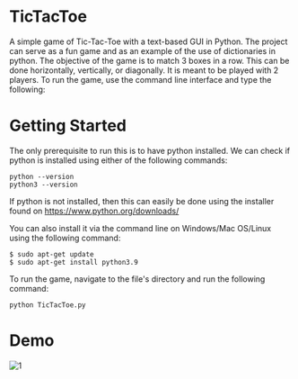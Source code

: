 # TicTacToe
A simple game of Tic-Tac-Toe with a text-based GUI in Python. The project can serve as a fun game and as an example of the use of dictionaries in python. The objective of the game is to match 3 boxes in a row. This can be done horizontally, vertically, or diagonally. 
It is meant to be played with 2 players. To run the game, use the command line interface and type the following:

# Getting Started
The only prerequisite to run this is to have python installed. We can check if python is installed using either of the following commands:
```
python --version
python3 --version
```
If python is not installed, then this can easily be done using the installer found on https://www.python.org/downloads/

You can also install it via the command line on Windows/Mac OS/Linux using the following command:

```
$ sudo apt-get update
$ sudo apt-get install python3.9
```
To run the game, navigate to the file's directory and run the following command:
```
python TicTacToe.py
```
# Demo
![1](https://user-images.githubusercontent.com/54548478/123847376-620e5800-d8cb-11eb-9d48-413f72f4c8ea.PNG)

